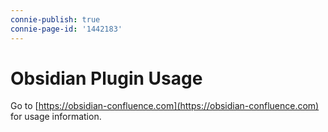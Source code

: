 ```yaml
---
connie-publish: true
connie-page-id: '1442183'
---
```


# Obsidian Plugin Usage
Go to [https://obsidian-confluence.com](https://obsidian-confluence.com) for usage information.
